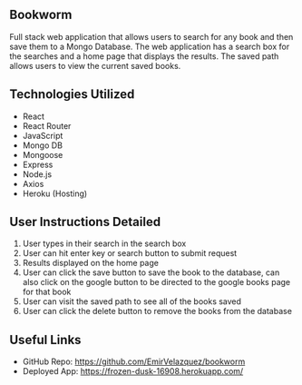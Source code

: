 ## Bookworm

Full stack web application that allows users to search for any book and then save them to a Mongo Database. The web application has a search box for the searches and a home page that displays the results. The saved path allows users to view the current saved books.

## Technologies Utilized

- React
- React Router
- JavaScript
- Mongo DB
- Mongoose
- Express
- Node.js
- Axios
- Heroku (Hosting)

## User Instructions Detailed

1. User types in their search in the search box
2. User can hit enter key or search button to submit request
3. Results displayed on the home page
4. User can click the save button to save the book to the database, can also click on the google button to be directed to the google books page for that book
5. User can visit the saved path to see all of the books saved
6. User can click the delete button to remove the books from the database

## Useful Links

- GitHub Repo: https://github.com/EmirVelazquez/bookworm
- Deployed App: https://frozen-dusk-16908.herokuapp.com/

